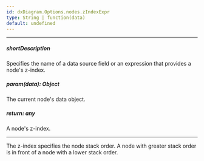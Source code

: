 ```yaml
---
id: dxDiagram.Options.nodes.zIndexExpr
type: String | function(data)
default: undefined
---
```

---
##### shortDescription
Specifies the name of a data source field or an expression that provides a node's z-index.

##### param(data): Object
The current node's data object.

##### return: any
A node's z-index.

---
The z-index specifies the node stack order. A node with greater stack order is in front of a node with a lower stack order.